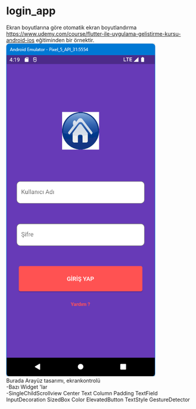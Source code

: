 # login_app

Ekran boyutlarına göre otomatik ekran boyutlandırma https://www.udemy.com/course/flutter-ile-uygulama-gelistirme-kursu-android-ios eğitiminden bir örnektir.
![ScreenShot](screen_shots/img-01.png)\
Burada Arayüz tasarımı, ekrankontrolü \
-Bazı Widget 'lar\
-SingleChildScrollview
Center
Text
Column
Padding
TextField
InputDecoration
SizedBox
Color
ElevatedButton
TextStyle
GestureDetector
